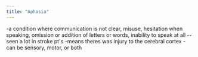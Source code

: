 ```yaml
---
title: "Aphasia"
---
```

-a condition where communication is not clear, misuse, hesitation when speaking, omission or addition of letters or words, inability to speak at all -- seen a lot in stroke pt's
-means theres was injury to the cerebral cortex
-can be sensory, motor, or both

